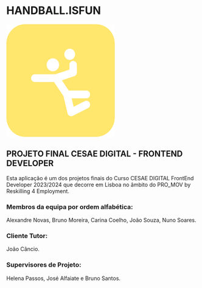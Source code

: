 # HANDBALL.ISFUN

![react HANDBALL.ISFUN](/proj/src/assets/images/logo_hb01.png 'Handball.isfun')

## PROJETO FINAL CESAE DIGITAL - FRONTEND DEVELOPER 
Esta aplicação é um dos projetos finais do Curso CESAE DIGITAL FrontEnd Developer 2023/2024 que decorre em Lisboa no âmbito do PRO_MOV by Reskilling 4 Employment.

### Membros da equipa por ordem alfabética: 
Alexandre Novas, Bruno Moreira, Carina Coelho, João Souza, Nuno Soares. 

### Cliente Tutor: 
João Câncio. 

### Supervisores de Projeto: 
Helena Passos, José Alfaiate e Bruno Santos.